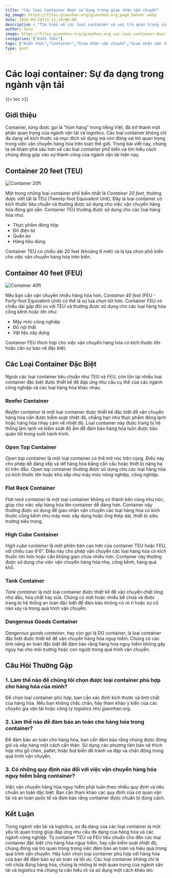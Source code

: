 ```yaml
---
title: "Các loại Container được sử dụng trong giao nhận vận chuyển"
bg_image: https://files.giaonhan.org/giaonhan.org_page_banner.webp
date: 2018-09-24T11:11:24+06:00
description : "Tìm hiểu về các loại container và vai trò quan trọng của chúng trong ngành giao nhận vận chuyển. Bài viết này sẽ giúp bạn hiểu rõ hơn về các lựa chọn container phù hợp và cách chúng đóng góp vào hoạt động logistics."
author: Sola
image: https://files.giaonhan.org/giaonhan.org_cac-loai-container-duoc-su-dung-trong-giao-nhan-van-chuyen.webp
categories: ["Kiến thức"]
tags: ["Kiến thức","Container","Giao nhận vận chuyển","Giao nhận vận chuyển đường biển","Giao nhận vận chuyển đường bộ","Giao nhận vận chuyển đường sắt"]
type: post
---
```


# Các loại container: Sự đa dạng trong ngành vận tải

{{< toc >}}

## Giới thiệu

Container, từng được gọi là "hòm hàng" trong tiếng Việt, đã trở thành một phần quan trọng của ngành vận tải và logistics. Các loại container không chỉ đa dạng về kích thước và mục đích sử dụng mà còn đóng vai trò quan trọng trong việc vận chuyển hàng hóa trên toàn thế giới. Trong bài viết này, chúng ta sẽ khám phá sâu hơn về các loại container phổ biến và tìm hiểu cách chúng đóng góp vào sự thành công của ngành vận tải hiện nay.

## Container 20 feet (TEU)

![Container 20ft](https://files.giaonhan.org/giaonhan.org_container-20ft.webp)

Một trong những loại container phổ biến nhất là *Container 20 feet*, thường được viết tắt là TEU (Twenty-foot Equivalent Unit). Đây là loại container có kích thước tiêu chuẩn và thường được sử dụng cho việc vận chuyển hàng hóa đóng gói sẵn. Container TEU thường được sử dụng cho các loại hàng hóa như:

- Thực phẩm đóng hộp<br>
- Đồ điện tử<br>
- Quần áo<br>
- Hàng tiêu dùng

Container TEU có chiều dài 20 feet (khoảng 6 mét) và là lựa chọn phổ biến cho việc vận chuyển hàng hóa trên biển.

## Container 40 feet (FEU)

![Container 40ft](https://files.giaonhan.org/giaonhan.org_container-40ft.webp)

Nếu bạn cần vận chuyển nhiều hàng hóa hơn, *Container 40 feet* (FEU - Forty-foot Equivalent Unit) có thể là sự lựa chọn tốt hơn. Container FEU có chiều dài gấp đôi so với TEU và thường được sử dụng cho các loại hàng hóa cồng kềnh hoặc lớn như:

- Máy móc công nghiệp<br>
- Đồ nội thất<br>
- Vật liệu xây dựng

Container FEU thích hợp cho việc vận chuyển hàng hóa có kích thước lớn hoặc cần sự bảo vệ đặc biệt.

## Các Loại Container Đặc Biệt

Ngoài các loại container tiêu chuẩn như TEU và FEU, còn tồn tại nhiều loại container đặc biệt được thiết kế để đáp ứng nhu cầu cụ thể của các ngành công nghiệp và các loại hàng hóa khác nhau.

### Reefer Container

*Reefer container* là một loại container được thiết kế đặc biệt để vận chuyển hàng hóa cần được kiểm soát nhiệt độ, chẳng hạn như thực phẩm đông lạnh hoặc hàng hóa nhạy cảm về nhiệt độ. Loại container này được trang bị hệ thống làm lạnh và kiểm soát độ ẩm để đảm bảo hàng hóa luôn được bảo quản tốt trong suốt hành trình.

### Open Top Container

*Open top container* là một loại container có thể mở nóc trên cùng. Điều này cho phép dễ dàng xếp và dỡ hàng hóa bằng cần cẩu hoặc thiết bị nâng hạ từ trên đầu. Open top container thường được sử dụng cho các loại hàng hóa có kích thước lớn hoặc khó xếp như máy móc nông nghiệp, công nghiệp.

### Flat Rack Container

*Flat rack container* là một loại container không có thành bên cũng như nóc, giúp cho việc xếp hàng hóa lên container dễ dàng hơn. Container này thường được sử dụng để giao nhận vận chuyển các loại hàng hóa có kích thước cồng kềnh như máy móc xây dựng hoặc ống thép dài, thiết bị siêu trường siêu trọng.

### High Cube Container

*High cube container* là một phiên bản cao hơn của container TEU hoặc FEU, với chiều cao 9'6”. Điều này cho phép vận chuyển các loại hàng hóa có kích thước lớn hơn hoặc cần không gian chứa nhiều hơn. Container này thường được sử dụng cho việc vận chuyển hàng hóa nhẹ, cồng kềnh, hàng quá khổ.

### Tank Container

*Tank container* là một loại container được thiết kế để vận chuyển chất lỏng như dầu, hóa chất hay sữa. Chúng có một hoặc nhiều bể chứa và được trang bị hệ thống an toàn đặc biệt để đảm bảo không có rò rỉ hoặc sự cố nào xảy ra trong quá trình vận chuyển.

### Dangerous Goods Container

*Dangerous goods container*, hay còn gọi là DG container, là loại container đặc biệt được thiết kế để vận chuyển hàng hóa nguy hiểm. Chúng có các tính năng an toàn đặc biệt để đảm bảo rằng hàng hóa nguy hiểm không gây nguy hại cho môi trường hoặc con người trong quá trình vận chuyển.

## Câu Hỏi Thường Gặp

### 1. Làm thế nào để chúng tôi chọn được loại container phù hợp cho hàng hóa của mình?

Để chọn loại container phù hợp, bạn cần xác định kích thước và tính chất của hàng hóa. Nếu bạn không chắc chắn, hãy tham khảo ý kiến của các chuyên gia vận tải hoặc công ty logistics như giaonhan.org.

### 2. Làm thế nào để đảm bảo an toàn cho hàng hóa trong container?

Để đảm bảo an toàn cho hàng hóa, bạn cần đảm bảo rằng chúng được đóng gói và xếp hàng một cách cẩn thận. Sử dụng các phương tiện bảo vệ thích hợp như gỗ chèn, pallet, hoặc bọt biển để tránh va đập và chấn động trong quá trình vận chuyển.

### 3. Có những quy định nào đối với việc vận chuyển hàng hóa nguy hiểm bằng container?

Việc vận chuyển hàng hóa nguy hiểm phải tuân theo nhiều quy định và tiêu chuẩn an toàn đặc biệt. Bạn cần tham khảo các quy định của cơ quan vận tải và an toàn quốc tế và đảm bảo rằng container được chuẩn bị đúng cách.

## Kết Luận

Trong ngành vận tải và logistics, sự đa dạng của các loại container là một yếu tố quan trọng giúp đáp ứng nhu cầu đa dạng của hàng hóa và các ngành công nghiệp. Từ container TEU và FEU tiêu chuẩn cho đến các loại container đặc biệt cho hàng hóa nguy hiểm, hay cần kiểm soát nhiệt độ, chúng đóng vai trò quan trọng trong việc đảm bảo an toàn và hiệu quả trong quá trình vận chuyển. Hãy luôn chọn loại container phù hợp với hàng hóa của bạn để đảm bảo sự an toàn và tối ưu. Các loại container không chỉ là nơi chứa đựng hàng hóa, chúng là những bí mật quan trọng của ngành vận tải và logistics mà chúng ta cần hiểu rõ và sử dụng một cách khéo léo.
